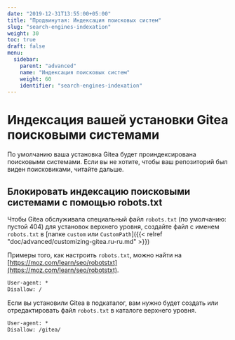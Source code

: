 ```yaml
---
date: "2019-12-31T13:55:00+05:00"
title: "Продвинутая: Индексация поисковых систем"
slug: "search-engines-indexation"
weight: 30
toc: true
draft: false
menu:
  sidebar:
    parent: "advanced"
    name: "Индексация поисковых систем"
    weight: 60
    identifier: "search-engines-indexation"
---
```


# Индексация вашей установки Gitea поисковыми системами

По умолчанию ваша установка Gitea будет проиндексирована поисковыми системами.
Если вы не хотите, чтобы ваш репозиторий был виден поисковиками, читайте дальше.

## Блокировать индексацию поисковыми системами с помощью robots.txt

Чтобы Gitea обслуживала специальный файл `robots.txt` (по умолчанию: пустой 404) для установок верхнего уровня,
создайте файл с именем` robots.txt` в [папке `custom` или `CustomPath`]({{< relref "doc/advanced/customizing-gitea.ru-ru.md" >}})

Примеры того, как настроить `robots.txt`, можно найти на [https://moz.com/learn/seo/robotstxt](https://moz.com/learn/seo/robotstxt).


```txt
User-agent: *
Disallow: /
```

Если вы установили Gitea в подкаталог, вам нужно будет создать или отредактировать файл `robots.txt` в каталоге верхнего уровня.

```txt
User-agent: *
Disallow: /gitea/
```
